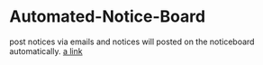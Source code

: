 # Automated-Notice-Board
post notices via emails and notices will posted on the noticeboard automatically.
[a link](https://www.youtube.com/watch?v=SR_hin01sC4&t=49s)
